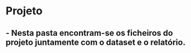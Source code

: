 # Projeto
## -  Nesta pasta encontram-se os ficheiros do projeto juntamente com o dataset e o relatório.
